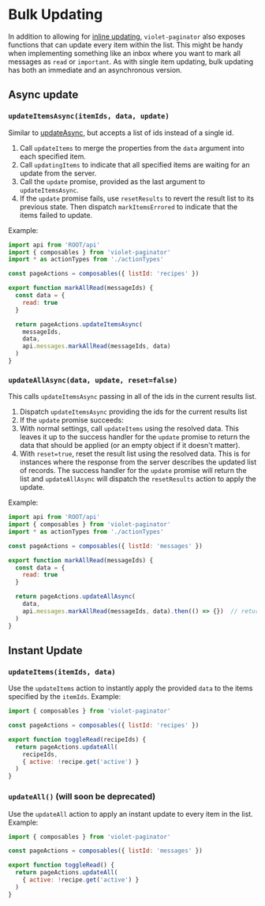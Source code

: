 # Bulk Updating

In addition to allowing for [inline updating](updating_items.md), `violet-paginator` also exposes functions that can update every item within the list. This might be handy when implementing something like an inbox where you want to mark all messages as `read` or `important`. As with single item updating, bulk updating has both an immediate and an asynchronous version.

## Async update

### `updateItemsAsync(itemIds, data, update)`

Similar to [updateAsync](updating_items.md#async-update), but accepts a list of ids instead of a single id.

1. Call `updateItems` to merge the properties from the `data` argument into each specified item.
2. Call `updatingItems` to indicate that all specified items are waiting for an update from the server.
3. Call the `update` promise, provided as the last argument to `updateItemsAsync`.
4. If the `update` promise fails, use `resetResults` to revert the result list to its previous state. Then dispatch `markItemsErrored` to indicate that the items failed to update.

Example:

```javascript
import api from 'ROOT/api'
import { composables } from 'violet-paginator'
import * as actionTypes from './actionTypes'

const pageActions = composables({ listId: 'recipes' })

export function markAllRead(messageIds) {
  const data = {
    read: true
  }

  return pageActions.updateItemsAsync(
    messageIds,
    data,
    api.messages.markAllRead(messageIds, data)
  )
}
```

### `updateAllAsync(data, update, reset=false)`

This calls `updateItemsAsync` passing in all of the ids in the current results list.

1. Dispatch `updateItemsAsync` providing the ids for the current results list
2. If the `update` promise succeeds:
  3. With normal settings, call `updateItems` using the resolved data. This leaves it up to the success handler for the `update` promise to return the data that should be applied (or an empty object if it doesn't matter).
  4. With `reset=true`, reset the result list using the resolved data. This is for instances where the response from the server describes the updated list of records. The success handler for the `update` promise will return the list and `updateAllAsync` will dispatch the `resetResults` action to apply the update.

Example:

```javascript
import api from 'ROOT/api'
import { composables } from 'violet-paginator'
import * as actionTypes from './actionTypes'

const pageActions = composables({ listId: 'messages' })

export function markAllRead(messageIds) {
  const data = {
    read: true
  }

  return pageActions.updateAllAsync(
    data,
    api.messages.markAllRead(messageIds, data).then(() => {})  // return a blank object if the response content doesn't matter
  )
}
```

## Instant Update

### `updateItems(itemIds, data)`

Use the `updateItems` action to instantly apply the provided `data` to the items specified by the `itemIds`. Example:

```javascript
import { composables } from 'violet-paginator'

const pageActions = composables({ listId: 'recipes' })

export function toggleRead(recipeIds) {
  return pageActions.updateAll(
    recipeIds,
    { active: !recipe.get('active') }
  )
}
```

### `updateAll()` (will soon be deprecated)

Use the `updateAll` action to apply an instant update to every item in the list. Example:

```javascript
import { composables } from 'violet-paginator'

const pageActions = composables({ listId: 'messages' })

export function toggleRead() {
  return pageActions.updateAll(
    { active: !recipe.get('active') }
  )
}
```
